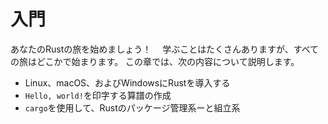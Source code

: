 # 入門

あなたのRustの旅を始めましょう！　
学ぶことはたくさんありますが、すべての旅はどこかで始まります。
この章では、次の内容について説明します。

* Linux、macOS、およびWindowsにRustを導入する
* `Hello, world!`を印字する算譜の作成
* `cargo`を使用して、Rustのパッケージ管理系ーと組立系
